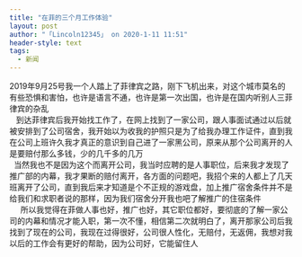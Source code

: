 ```yaml
---
title: "在菲的三个月工作体验"
layout: post
author: "「Lincoln12345」 on 2020-1-11 11:51"
header-style: text
tags:
  - 新闻
---
```


<head></head>
<body>
  2019年9月25号我一个人踏上了菲律宾之路，刚下飞机出来，对这个城市莫名的有些恐惧和害怕，也许是语言不通，也许是第一次出国，也许是在国内听别人三菲律宾的杂乱
 <br> &nbsp; &nbsp;到达菲律宾后我开始找工作了，在网上找到了一家公司，跟人事面试通过以后就被安排到了公司宿舍，我开始以为收我的护照只是为了给我办理工作证件，直到我在公司上班许久我才真正的意识到自己进了一家黑公司，原来从那个公司离开的人是要赔付那么多钱，少的几千多的几万
 <br> &nbsp;&nbsp;当然我也不是因为这个而离开公司，我当时应聘的是人事职位，后来我才发现了推广部的内幕，我才果断的赔付离开，各方面的问题吧，我招个来的人都上了几天班离开了公司，直到我后来才知道是个不正规的游戏盘，加上推广宿舍条件并不是给我们和求职者说的那样，因为我们宿舍分开我也吧了解推广的住宿条件
 <br> &nbsp; &nbsp;&nbsp;&nbsp;所以我觉得在菲做人事也好，推广也好，其它职位都好，要彻底的了解一家公司的内幕和情况才能入职，第一次不懂，相信第二次就明白了，离开那家公司后我找到了现在的公司，我现在过得很好，公司很人性化，无赔付，无返佣，我想对我以后的工作会有更好的帮助，因为公司好，它能留住人
 <br>
</body>


